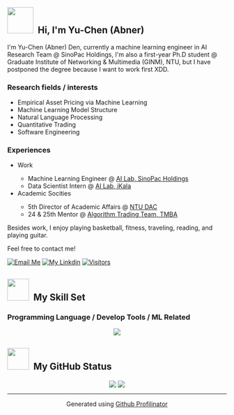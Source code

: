 <h2><img src = "https://media.giphy.com/media/26Fxy3Iz1ari8oytO/giphy.gif" width = "60">&nbsp Hi, I'm Yu-Chen (Abner)</h2>

I'm Yu-Chen (Abner) Den, currently a machine learning engineer in AI Research Team @ SinoPac Holdings, I'm also a first-year Ph.D student @ Graduate Institute of Networking & Multimedia (GINM), NTU, but I have postponed the degree because I want to work first XDD.

<h3>Research fields / interests</h3>
<ul>
  <li>Empirical Asset Pricing via Machine Learning</li>
  <li>Machine Learning Model Structure</li>
  <li>Natural Language Processing</li>
  <li>Quantitative Trading</li>
  <li>Software Engineering</li>
</ul>

<h3>Experiences</h3>
<ul>
  <li>Work</li>
    <ul>
      <li>Machine Learning Engineer @ <a href="https://www.sinopac.com/upload/event/turingplan/index.html">AI Lab, SinoPac Holdings</a></li>
      <li>Data Scientist Intern @ <a href="https://ikala.ai/">AI Lab, iKala</a></li>
    </ul>
  <li>Academic Socities</li>
    <ul>
      <li>5th Director of Academic Affairs @ <a href="https://ntudac.com/">NTU DAC</a></li>
      <li>24 & 25th Mentor @ <a href="https://www.tmba-site.com/">Algorithm Trading Team, TMBA</a></li>
    </ul>
</ul>

Besides work, I enjoy playing basketball, fitness, traveling, reading, and playing guitar.
  
Feel free to contact me!

[![Email Me](https://img.shields.io/badge/Email%20Me-EA4335?logo=Gmail&logoColor=white&style=for-the-badge)](mailto:abnerteng16@gmail.com)
[![My Linkdin](https://img.shields.io/badge/My%20Linkedin-%230077B5?logo=linkedin&logoColor=white&style=for-the-badge)](https://www.linkedin.com/in/yu-chen-abner/)
[![Visitors](https://api.visitorbadge.io/api/visitors?path=https%3A%2F%2Fgithub.com%2FAbnerTeng&label=VISITORS&labelColor=%23dce775&countColor=%23697689)](https://visitorbadge.io/status?path=https%3A%2F%2Fgithub.com%2FAbnerTeng)


<h2><img src = "https://media.giphy.com/media/UVG0BN8TOMKkPOJS6e/giphy.gif" width = "50">&nbsp My Skill Set</h2>
<h3> Programming Language / Develop Tools / ML Related </h3>
<p align="center">
  <a href="https://skillicons.dev">
    <img src="https://skillicons.dev/icons?i=py,cpp,latex,pytorch,sklearn,mysql,bash,vim,neovim,linux,git,github,docker"/>
  </a>
</p>

<h2><img src = "https://media.giphy.com/media/9A4VXopO66WMraBtss/giphy.gif" width = "50">&nbsp My GitHub Status</h2>  
<div align="center">
  <img style="display: inline-block" src="https://github-readme-stats.vercel.app/api?username=AbnerTeng&show_icons=true&count_private=false&hide_border=true" align="center" />
  <img style="display: inline-block" src="https://github-readme-stats.vercel.app/api/top-langs/?username=AbnerTeng&layout=compact&show_icons=true&include_all_commits=true&border_radius=15&hide_border=true&langs_count=8&hide=jupyter%20notebook" align="center" />
<!--   <img style="display: inline-block" src="https://github-readme-stats.vercel.app/api/wakatime?username=AbnerTeng" align="center" /> -->
</div>

----
<div align="center">Generated using <a href="https://profilinator.rishav.dev/" target="_blank">Github Profilinator</a></div>
